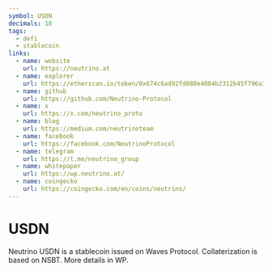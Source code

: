 ```yaml
---
symbol: USDN
decimals: 18
tags:
  - defi
  - stablecoin
links:
  - name: website
    url: https://neutrino.at
  - name: explorer
    url: https://etherscan.io/token/0x674c6ad92fd080e4004b2312b45f796a192d27a0
  - name: github
    url: https://github.com/Neutrino-Protocol
  - name: x
    url: https://x.com/neutrino_proto
  - name: blog
    url: https://medium.com/neutrinoteam
  - name: facebook
    url: https://facebook.com/NeutrinoProtocol
  - name: telegram
    url: https://t.me/neutrino_group
  - name: whitepaper
    url: https://wp.neutrino.at/
  - name: coingecko
    url: https://coingecko.com/en/coins/neutrino/
---
```


# USDN

Neutrino USDN is a stablecoin issued on Waves Protocol. Collaterization is based on NSBT. More details in WP.
